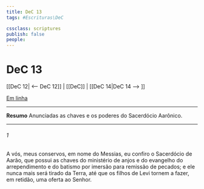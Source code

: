 ```yaml
---
title: DeC 13
tags: #Escrituras\DeC

cssclass: scriptures
publish: false
people:
---
```


# DeC 13
[[DeC 12| <-- DeC 12]] | [[DeC]] | [[DeC 14|DeC 14 --> ]]

[Em linha](https://churchofjesuschrist.org/study/scriptures/dc-testament/dc/13?lang=por)

---
__Resumo__
Anunciadas as chaves e os poderes do Sacerdócio Aarônico.

---
###### 1 
A vós, meus conservos, em nome do Messias, eu confiro o Sacerdócio de Aarão, que possui as chaves do ministério de anjos e do evangelho do arrependimento e do batismo por imersão para remissão de pecados; e ele nunca mais será tirado da Terra, até que os filhos de Levi tornem a fazer, em retidão, uma oferta ao Senhor.

